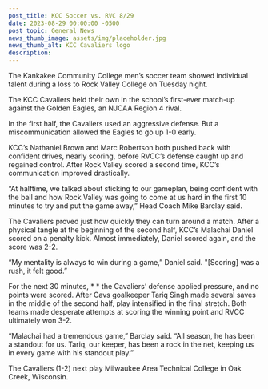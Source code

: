 ```yaml
---
post_title: KCC Soccer vs. RVC 8/29
date: 2023-08-29 00:00:00 -0500
post_topic: General News
news_thumb_image: assets/img/placeholder.jpg
news_thumb_alt: KCC Cavaliers logo
description:
---
```

The Kankakee Community College men’s soccer team showed individual talent during a loss to Rock Valley College on Tuesday night.&nbsp;

The KCC Cavaliers held their own in the school’s first-ever match-up against the Golden Eagles, an NJCAA Region 4 rival.

In the first half, the Cavaliers used an aggressive defense. But a miscommunication allowed the Eagles to go up 1-0 early.&nbsp;

KCC’s Nathaniel Brown and Marc Robertson both pushed back with confident drives, nearly scoring, before RVCC’s defense caught up and regained control. After Rock Valley scored a second time, KCC’s communication improved drastically.&nbsp;

“At halftime, we talked about sticking to our gameplan, being confident with the ball and how Rock Valley was going to come at us hard in the first 10 minutes to try and put the game away,” Head Coach Mike Barclay said.&nbsp;

The Cavaliers proved just how quickly they can turn around a match. After a physical tangle at the beginning of the second half, KCC’s Malachai Daniel scored on a penalty kick. Almost immediately, Daniel scored again, and the score was 2-2.

“My mentality is always to win during a game,” Daniel said. "\[Scoring\] was a rush, it felt good.”

For the next 30 minutes, * * the Cavaliers’ defense applied pressure, and no points were scored. After Cavs goalkeeper Tariq Singh made several saves in the middle of the second half, play intensified in the final stretch. Both teams made desperate attempts at scoring the winning point and RVCC ultimately won 3-2.&nbsp;

“Malachai had a tremendous game,” Barclay said. “All season, he has been a standout for us. Tariq, our keeper, has been a rock in the net, keeping us in every game with his standout play.”

The Cavaliers (1-2) next play Milwaukee Area Technical College in Oak Creek, Wisconsin.